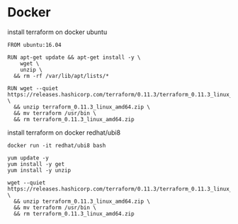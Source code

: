 # Docker

install terraform on docker ubuntu

```docker
FROM ubuntu:16.04

RUN apt-get update && apt-get install -y \
    wget \
    unzip \
  && rm -rf /var/lib/apt/lists/*

RUN wget --quiet https://releases.hashicorp.com/terraform/0.11.3/terraform_0.11.3_linux_amd64.zip \
  && unzip terraform_0.11.3_linux_amd64.zip \
  && mv terraform /usr/bin \
  && rm terraform_0.11.3_linux_amd64.zip
```

install terraform on docker redhat/ubi8

```docker
docker run -it redhat/ubi8 bash

yum update -y
yum install -y get
yum install -y unzip

wget --quiet https://releases.hashicorp.com/terraform/0.11.3/terraform_0.11.3_linux_amd64.zip \
  && unzip terraform_0.11.3_linux_amd64.zip \
  && mv terraform /usr/bin \
  && rm terraform_0.11.3_linux_amd64.zip
```
